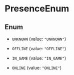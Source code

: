 
# PresenceEnum

## Enum


* `UNKNOWN` (value: `"UNKNOWN"`)

* `OFFLINE` (value: `"OFFLINE"`)

* `IN_GAME` (value: `"IN_GAME"`)

* `ONLINE` (value: `"ONLINE"`)




